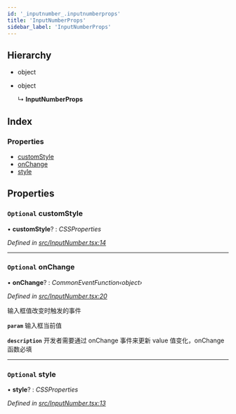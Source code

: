```yaml
---
id: '_inputnumber_.inputnumberprops'
title: 'InputNumberProps'
sidebar_label: 'InputNumberProps'
---
```


## Hierarchy

- object

- object

  ↳ **InputNumberProps**

## Index

### Properties

- [customStyle](_inputnumber_.inputnumberprops.md#optional-customstyle)
- [onChange](_inputnumber_.inputnumberprops.md#optional-onchange)
- [style](_inputnumber_.inputnumberprops.md#optional-style)

## Properties

### `Optional` customStyle

• **customStyle**? : _CSSProperties_

_Defined in [src/InputNumber.tsx:14](https://github.com/tarojsx/ui/blob/v0.11.0/src/InputNumber.tsx#L14)_

---

### `Optional` onChange

• **onChange**? : _CommonEventFunction‹object›_

_Defined in [src/InputNumber.tsx:20](https://github.com/tarojsx/ui/blob/v0.11.0/src/InputNumber.tsx#L20)_

输入框值改变时触发的事件

**`param`** 输入框当前值

**`description`** 开发者需要通过 onChange 事件来更新 value 值变化，onChange 函数必填

---

### `Optional` style

• **style**? : _CSSProperties_

_Defined in [src/InputNumber.tsx:13](https://github.com/tarojsx/ui/blob/v0.11.0/src/InputNumber.tsx#L13)_
